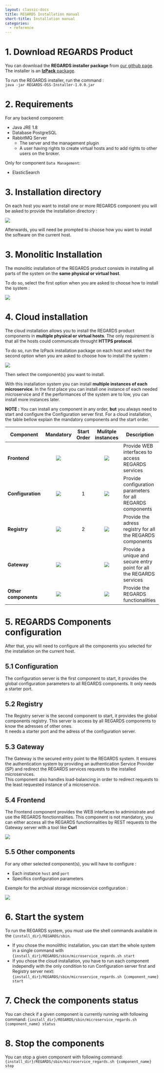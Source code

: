 ```yaml
---
layout: classic-docs
title: REGARDS Installation manual
short-title: Installation manual
categories:
  - reference
---
```


# 1\. Download REGARDS Product

You can download the **REGARDS installer package** from [our github page](https://github.com/RegardsOss/RegardsOss.github.io).  
The installer is an [**IzPack** package](http://izpack.org/).

To run the REGARDS installer, run the command :<br>
`java -jar REGARDS-OSS-Installer-1.0.0.jar`

# 2\. Requirements

For any backend component:
- Java JRE 1.8
- Database PostgreSQL
- RabbitMQ Server
  - The server and the management plugin
  - A user having rights to create virtual hosts and to add rights to other users on the broker.

Only for component `Data Management`:
- ElasticSearch

# 3\. Installation directory
On each host you want to install one or more REGARDS component you will be asked to provide the installation directory :

![](/assets/images/installation/select-directory.png)

Afterwards, you will need be prompted to choose how you want to install the software on the current host.

# 3\. Monolitic Installation

The monolitic installation of the REGARDS product consists in installing all parts of the system on the **same physical or virtual host**.  

To do so, select the first option when you are asked to choose how to install the system :

![](/assets/images/installation/monolithic-installation.png)

# 4\. Cloud installation

The cloud installation allows you to install the REGARDS product components in **multiple physical or virtual hosts**. The only requirement is that all the hosts could communicate throught **HTTPS protocol**.

To do so, run the IzPack installation package on each host and select the second option when you are asked to choose how to install the system :

![](/assets/images/installation/cloud-installation.png)

Then select the component(s) you want to install.

With this installation system you can install **multiple instances of each microservice**. In the first place you can install one instance of each needed microservice and if the performances of the system are to low, you can install more instances later.

**NOTE :** You can install any component in any order, **but** you always need to start and configure the Configuration server first. For a cloud installation, the table bellow explain the mandatory components and the start order.

Component                | Mandatory                   | Start Order | Mulitple instances          | Description
------------------------ | :-------------------------: | :---------: | :-------------------------: | --------------------------------------------------------------------
**Frontend**             | ![](/assets/images/nok.png) |             | ![](/assets/images/nok.png) | Provide WEB interfaces to access REGARDS services
**Configuration**        | ![](/assets/images/ok.png)  | 1           | ![](/assets/images/nok.png) | Provide configuration parameters for all REGARDS components
**Registry**             | ![](/assets/images/ok.png)  | 2           | ![](/assets/images/nok.png) | Provide the adress registry for all the REGARDS components
**Gateway**              | ![](/assets/images/ok.png)  |             | ![](/assets/images/nok.png) | Provide a unique and secure entry point for all the REGARDS services
**Other components**     | ![](/assets/images/nok.png) |             | ![](/assets/images/ok.png)  | Provide the REGARDS functionalities

# 5\. REGARDS Components configuration

After that, you will need to configure all the components you selected for the installation on the current host.

## 5.1 Configuration

The configuration server is the first component to start, it provides the global configuration parameters to all REGARDS components. It only needs a starter port.

## 5.2 Registry

The Registry server is the second component to start, it provides the global components registry. This server is access by all REGARDS components to know the adresses of other ones.<br>
It needs a starter port and the adress of the configuration server.

## 5.3 Gateway

The Gateway is the secured entry point to the REGARDS system. It ensures the authentication system by providing an authentication Service Provider (SP) and redirect the REGARDS services requests to the installed microservices.<br>
This component also handles load-balancing in order to redirect requests to the least requested instance of a microservice.

## 5.4 Frontend

The Frontend component provides the WEB interfaces to administrate and use the REGARDS fonctionnalities. This component is not mandatory, you can either access all the REGARDS functionnalities by REST requests to the Gateway server with a tool like **Curl**

![](/assets/images/installation/frontend.png)

## 5.5 Other components

For any other selected component(s), you will have to configure :

- Each instance `host` and `port`
- Specifics configuration parameters

Exemple for the archival storage microservice configuration :

![](/assets/images/installation/admin.png)

# 6\. Start the system
To run the REGARDS system, you must use the shell commands available in the `{install_dir}/REGARDS/sbin`.

- If you chose the monolithic installation, you can start the whole system in a single command with
`{install_dir}/REGARDS/sbin/microservice_regards.sh start`
- If you chose the cloud installation, you have to run each component independly with the only condition to run Configuration server first and Registry server next:
`{install_dir}/REGARDS/sbin/microservice_regards.sh {component_name} start`

# 7\. Check the components status
You can check if a given component is currently running with following command:
`{install_dir}/REGARDS/sbin/microservice_regards.sh {component_name} status`

# 8\. Stop the components
You can stop a given component with following command:
`{install_dir}/REGARDS/sbin/microservice_regards.sh {component_name} stop`
